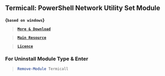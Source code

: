 ## Termicall: PowerShell Network Utility Set Module 

__{`based on windows`}__

> [__`More & Download`__](https://github.com/xqb-dpx/Termicall/releases/)

> [__`Main Resource`__](https://www.powershellgallery.com/packages/Termicall/)

> [__`Licence`__](https://github.com/xqb-dpx/Termicall/blob/master/LICENSE)


### For Uninstall Module Type & Enter

> ```ps1
> Remove-Module Termicall
> ```
